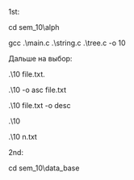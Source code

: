 1st:

cd sem_10\alph

gcc .\main.c .\string.c .\tree.c -o 10

Дальше на выбор:

.\10 file.txt.

.\10 -o asc file.txt

.\10 file.txt -o desc

.\10

.\10 n.txt


2nd:

cd sem_10\data_base

